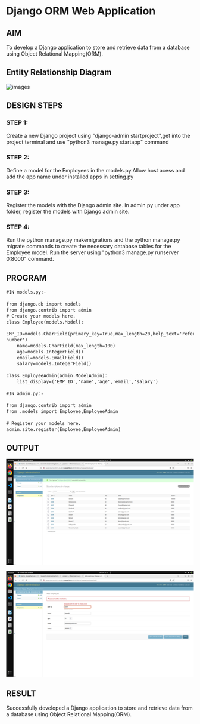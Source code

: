 # Django ORM Web Application

## AIM
To develop a Django application to store and retrieve data from a database using Object Relational Mapping(ORM).

## Entity Relationship Diagram

![images](django-orm-app/images/Employee.png )

## DESIGN STEPS

### STEP 1:

Create a new Django project using "django-admin startproject",get into the project terminal and use "python3 manage.py startapp"
command

### STEP 2:

Define a model for the Employees in the models.py.Allow host acess and add the app name under installed apps in setting.py

### STEP 3:

Register the models with the Django admin site. In admin.py under app folder, register the models with Django admin site.

### STEP 4:

Run the python manage.py makemigrations and the python manage.py migrate commands to create the necessary database tables for the Employee model. Run the server using "python3 manage.py runserver 0:8000" command.

## PROGRAM
```
#IN models.py:-

from django.db import models
from django.contrib import admin
# Create your models here.
class Employee(models.Model):
    EMP_ID=models.CharField(primary_key=True,max_length=20,help_text='reference number')
    name=models.CharField(max_length=100)
    age=models.IntegerField()
    email=models.EmailField()
    salary=models.IntegerField()

class EmployeeAdmin(admin.ModelAdmin):
    list_display=('EMP_ID','name','age','email','salary')

#IN admin.py:-

from django.contrib import admin
from .models import Employee,EmployeeAdmin

# Register your models here.
admin.site.register(Employee,EmployeeAdmin)
```
## OUTPUT

![images](images/Output.png)


![images](images/Sameerror.png)

## RESULT

Successfully developed a Django application to store and retrieve data from a database using Object Relational Mapping(ORM).